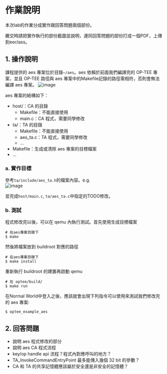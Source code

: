 # 作業說明

本次lab的作業分成實作跟回答問題兩個部份。

繳交時請把實作執行的部份截圖並說明，連同回答問題的部份打成一個PDF，上傳到eeclass。

## 1. 操作說明

課程提供的 aes 專案位於目錄`~/aes`。aes 依賴於前面我們編譯完的 OP-TEE 專案，並且 OP-TEE 路徑與 aes 專案中的Makefile記錄的路徑需相符，否則會無法編譯 aes 專案。
<img alt="image" src="https://github.com/user-attachments/assets/bb05310f-178e-4ff0-bbf5-d32b41fcebe4" />

aes 專案的結構如下：

- host/：CA 的目錄
    - Makefile：不能直接使用
    - main.c：CA 程式，需要同學修改
- ta/：TA 的目錄
    - Makefile：不能直接使用
    - aes_ta.c：TA 程式，需要同學修改
    - ...
- Makefile：生成或清除 aes 專案的目標檔案
- ...

### a. 實作目標
參考`ta/include/aes_ta.h`的檔案內容。e.g.  
<img alt="image" src="https://github.com/user-attachments/assets/b3070c56-31d8-4fea-bcce-e54cfdee0ba3" />

並完成`host/main.c`, `ta/aes_ta.c`中指定的TODO修改。

### b. 測試
程式修改完以後，可以在 qemu 內執行測試。首先使用生成目標檔案
```shell
# 在aes專案目錄下
$ make
```

然後將檔案放到 buildroot 對應的路徑

```shell
# 在aes專案目錄下
$ make install
```

重新執行 buildroot 的建置再啟動 qemu

```shell
# 在 optee/build/
$ make run
```

在Normal World中登入之後，應該就會出現下列指令可以使用來測試我們修改完的 aes 專案:
```shell
$ optee_example_aes
```

## 2. 回答問題
- 說明 aes 程式修改的部分
- 說明 aes CA 程式流程
- key/op handle api 流程？程式內對應呼叫的地方？
- TA_InvokeCommandEntryPoint 最多能傳入幾個 32 bit 的參數？
- CA 和 TA 的共享記憶體應該屬於安全還是非安全的記憶體？
